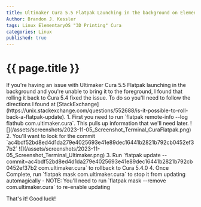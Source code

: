 ```yaml
---
title: Ultimaker Cura 5.5 Flatpak Launching in the background on ElementaryOS
Author: Brandon J. Kessler
tags: Linux ElementaryOS "3D Printing" Cura
categories: Linux
published: true
---
```


<h1>{{ page.title }}</h1>
If you're having an issue with Ultimaker Cura 5.5 Flatpak launching in the background and you're unable to bring it to the foreground, I found that rolling it back to Cura 5.4 fixed the issue. To do so you'll need to follow the directions I found at [StackExchange](https://unix.stackexchange.com/questions/552688/is-it-possible-to-roll-back-a-flatpak-update).
<!--more-->
1. First you need to run `flatpak remote-info --log flathub com.ultimaker.cura`. This pulls up information that we'll need later.
![](/assets/screenshots/2023-11-05_Screenshot_Terminal_CuraFlatpak.png)
2. You'll want to look for the commit `ac4bdf52bd8ed4d1da279e4025693e41e89dec16441b2821b792cb0452ef37b2`
![](/assets/screenshots/2023-11-05_Screenshot_Terminal_Ultimaker.png)
3. Run `flatpak update --commit=ac4bdf52bd8ed4d1da279e4025693e41e89dec16441b2821b792cb0452ef37b2 com.ultimaker.cura` to rollback to Cura 5.4.0
4. Once Complete, run `flatpak mask com.ultimaker.cura` to stop it from updating automagically
    - NOTE: You'll need to run `flatpak mask --remove com.ultimaker.cura` to re-enable updating


That's it! Good luck!